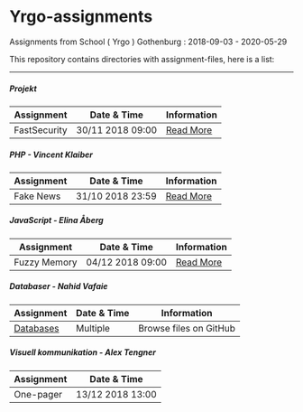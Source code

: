 # Yrgo-assignments
Assignments from School ( Yrgo ) Gothenburg : 2018-09-03 - 2020-05-29

This repository contains directories with assignment-files, here is a list:

---

##### Projekt

|Assignment|Date & Time|Information|
|-|-|-|
|FastSecurity|30/11 2018 09:00|[Read More](https://yrgo.github.io/projects/fs)|

##### PHP - Vincent Klaiber

|Assignment|Date & Time|Information|
|-|-|-|
|Fake News|31/10 2018 23:59|[Read More](https://github.com/freddan88/Yrgo-assignments/tree/master/Fake%20News)|

##### JavaScript - Elina Åberg

|Assignment|Date & Time|Information|
|-|-|-|
|Fuzzy Memory|04/12 2018 09:00|[Read More](https://github.com/yrgo/wu18/tree/master/JavaScript/08%20-%20Fuzzy%20Memory)|

##### Databaser - Nahid Vafaie

|Assignment|Date & Time|Information|
|-|-|-|
|[Databases](https://github.com/freddan88/Yrgo-assignments/tree/master/Databases)|Multiple|Browse files on GitHub|

##### Visuell kommunikation - Alex Tengner

|Assignment|Date & Time|
|-|-|
|One-pager|13/12 2018 13:00|
